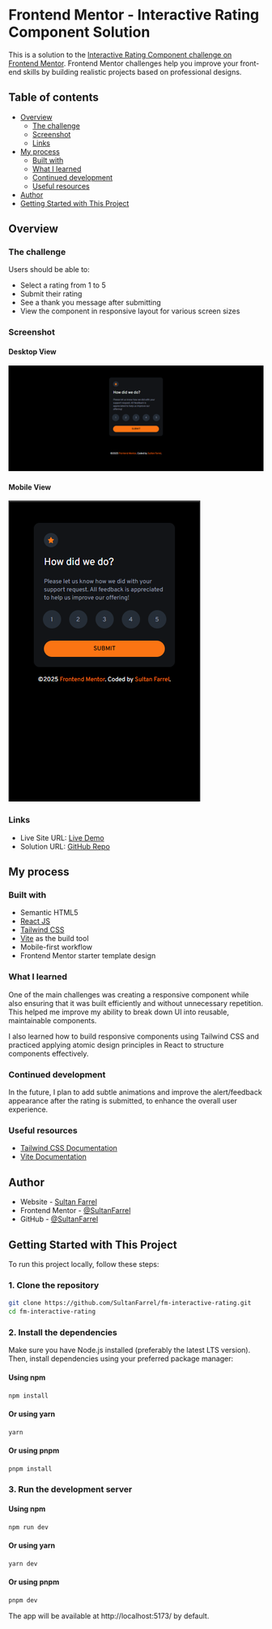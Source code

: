 # Frontend Mentor - Interactive Rating Component Solution

This is a solution to the [Interactive Rating Component challenge on Frontend Mentor](https://www.frontendmentor.io/challenges/interactive-rating-component-koxpeBUmI). Frontend Mentor challenges help you improve your front-end skills by building realistic projects based on professional designs.

## Table of contents

- [Overview](#overview)
  - [The challenge](#the-challenge)
  - [Screenshot](#screenshot)
  - [Links](#links)
- [My process](#my-process)
  - [Built with](#built-with)
  - [What I learned](#what-i-learned)
  - [Continued development](#continued-development)
  - [Useful resources](#useful-resources)
- [Author](#author)
- [Getting Started with This Project](#getting-started-with-this-project)

## Overview

### The challenge

Users should be able to:

- Select a rating from 1 to 5
- Submit their rating
- See a thank you message after submitting
- View the component in responsive layout for various screen sizes

### Screenshot

#### Desktop View

![Desktop Screenshot](./public/desktop-screenshot.png)

#### Mobile View

![Mobile Screenshot](./public/mobile-screenshot.png)

### Links

- Live Site URL: [Live Demo](https://fm-interactive-rating-wheat.vercel.app/)
- Solution URL: [GitHub Repo](https://github.com/SultanFarrel/fm-interactive-rating)

## My process

### Built with

- Semantic HTML5
- [React JS](https://reactjs.org/)
- [Tailwind CSS](https://tailwindcss.com/)
- [Vite](https://vitejs.dev/) as the build tool
- Mobile-first workflow
- Frontend Mentor starter template design

### What I learned

One of the main challenges was creating a responsive component while also ensuring that it was built efficiently and without unnecessary repetition. This helped me improve my ability to break down UI into reusable, maintainable components.

I also learned how to build responsive components using Tailwind CSS and practiced applying atomic design principles in React to structure components effectively.

### Continued development

In the future, I plan to add subtle animations and improve the alert/feedback appearance after the rating is submitted, to enhance the overall user experience.

### Useful resources

- [Tailwind CSS Documentation](https://tailwindcss.com/)
- [Vite Documentation](https://vite.dev/guide/)

## Author

- Website - [Sultan Farrel](https://www.sultanf.my.id/)
- Frontend Mentor - [@SultanFarrel](https://www.frontendmentor.io/profile/SultanFarrel)
- GitHub - [@SultanFarrel](https://github.com/SultanFarrel)

## Getting Started with This Project

To run this project locally, follow these steps:

### 1. Clone the repository

```bash
git clone https://github.com/SultanFarrel/fm-interactive-rating.git
cd fm-interactive-rating
```

### 2. Install the dependencies

Make sure you have Node.js installed (preferably the latest LTS version). Then, install dependencies using your preferred package manager:

#### Using npm

```bash
npm install
```

#### Or using yarn

```bash
yarn
```

#### Or using pnpm

```bash
pnpm install
```

### 3. Run the development server

#### Using npm

```bash
npm run dev
```

#### Or using yarn

```bash
yarn dev
```

#### Or using pnpm

```bash
pnpm dev
```

The app will be available at http://localhost:5173/ by default.
